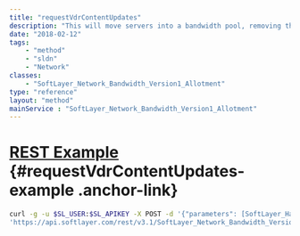 ```yaml
---
title: "requestVdrContentUpdates"
description: "This will move servers into a bandwidth pool, removing them from their previous bandwidth pool and optionally remove the bandwidth pool on completion. "
date: "2018-02-12"
tags:
    - "method"
    - "sldn"
    - "Network"
classes:
    - "SoftLayer_Network_Bandwidth_Version1_Allotment"
type: "reference"
layout: "method"
mainService : "SoftLayer_Network_Bandwidth_Version1_Allotment"
---
```


# [REST Example](#requestVdrContentUpdates-example) <a href="/article/rest/"><i class="fas fa-question"></i></a> {#requestVdrContentUpdates-example .anchor-link} 
```bash
curl -g -u $SL_USER:$SL_APIKEY -X POST -d '{"parameters": [SoftLayer_Hardware, SoftLayer_Hardware, SoftLayer_Virtual_Guest, SoftLayer_Virtual_Guest, int, SoftLayer_Network_Application_Delivery_Controller, SoftLayer_Network_Application_Delivery_Controller]}' \
'https://api.softlayer.com/rest/v3.1/SoftLayer_Network_Bandwidth_Version1_Allotment/{SoftLayer_Network_Bandwidth_Version1_AllotmentID}/requestVdrContentUpdates'
```
